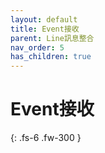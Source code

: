 ```yaml
---
layout: default
title: Event接收
parent: Line訊息整合
nav_order: 5
has_children: true
---
```


# Event接收

{: .fs-6 .fw-300 }
